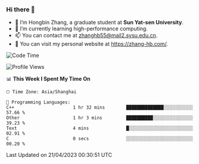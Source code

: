 ### Hi there 👋

- 🔭 I’m Hongbin Zhang, a graduate student at **Sun Yat-sen University**.
- 🌱 I’m currently learning high-performance computing.
- 📫 You can contact me at zhanghb55@mail2.sysu.edu.cn.
- 👀 You can visit my personal website at https://zhang-hb.com/.

<!--START_SECTION:waka-->
![Code Time](http://img.shields.io/badge/Code%20Time-171%20hrs%2030%20mins-blue)

![Profile Views](http://img.shields.io/badge/Profile%20Views-14-blue)

📊 **This Week I Spent My Time On** 

```text
🕑︎ Time Zone: Asia/Shanghai

💬 Programming Languages: 
C++                      1 hr 32 mins        ██████████████░░░░░░░░░░░   57.66 % 
Other                    1 hr 3 mins         ██████████░░░░░░░░░░░░░░░   39.23 % 
Text                     4 mins              █░░░░░░░░░░░░░░░░░░░░░░░░   02.91 % 
C                        0 secs              ░░░░░░░░░░░░░░░░░░░░░░░░░   00.20 % 
```


 Last Updated on 21/04/2023 00:30:51 UTC
<!--END_SECTION:waka-->
